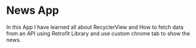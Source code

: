 # News App

In this App I have learned all about RecyclerView and How to fetch data from an API using Retrofit Library
and use custom chrome tab to show the news.
